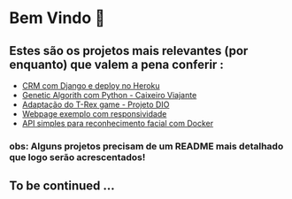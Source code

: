 <h1> Bem Vindo 👋 </h1>

<h2> Estes são os projetos mais relevantes (por enquanto) que valem a pena conferir :</h2>
<ul>
  <li> <a href="https://github.com/HandreMelo/django-crm-heroku">CRM com Django e deploy no Heroku</a></li>
  <li> <a href="https://github.com/HandreMelo/EngComputacao/tree/master/IA/Genetic_Algorithm">Genetic Algorith com Python - Caixeiro Viajante</a></li>
  <li> <a href="https://handremelo.github.io/dinogame-dio-project/">Adaptação do T-Rex game - Projeto DIO</a></li>
  <li> <a href="https://github.com/HandreMelo/responsive-webpage-sample1">Webpage exemplo com responsividade</a></li>
  <li> <a href="https://github.com/HandreMelo/face_recognition_docker">API simples para reconhecimento facial com Docker</a></li>
</ul>
<h3>obs: Alguns projetos precisam de um README mais detalhado que logo serão acrescentados!</h3>
<h2> To be continued ... </h2>
<!--
**HandreMelo/HandreMelo** is a ✨ _special_ ✨ repository because its `README.md` (this file) appears on your GitHub profile.

Here are some ideas to get you started:

- 🔭 I’m currently working on ...
- 🌱 I’m currently learning ...
- 👯 I’m looking to collaborate on ...
- 🤔 I’m looking for help with ...
- 💬 Ask me about ...
- 📫 How to reach me: ...
- 😄 Pronouns: ...
- ⚡ Fun fact: ...
-->
